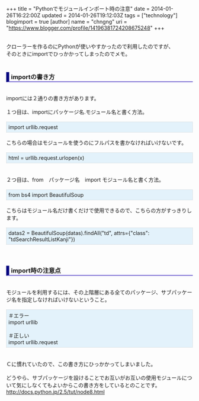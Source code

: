 +++
title = "Pythonでモジュールインポート時の注意"
date = 2014-01-26T16:22:00Z
updated = 2014-01-26T19:12:03Z
tags = ["technology"]
blogimport = true 
[author]
	name = "chngng"
	uri = "https://www.blogger.com/profile/14196381724208675248"
+++

<div dir="ltr" style="text-align: left;" trbidi="on"><br />クローラーを作るのにPythonが使いやすかったので利用したのですが、<br />そのときにimportでひっかかってしまったのでメモ。<br /><br /><h3 style="border-bottom-color: rgb(106, 90, 205); border-bottom-style: solid; border-bottom-width: 2px; border-left-color: navy; border-left-style: solid; border-left-width: 8px; padding: 0px 0px 1px 5px;">importの書き方</h3><div><br /></div>importには２通りの書き方があります。<br /><br />１つ目は、importにパッケージ名.モジュール名と書く方法。<br /><br /><div style="background-color: #e3f2fb; border: 1px dotted #CCCCCC; padding: 5px;">import urllib.request</div><br />こちらの場合はモジュールを使うのにフルパスを書かなければいけないです。<br /><br /><div style="background-color: #e3f2fb; border: 1px dotted rgb(204, 204, 204); padding: 5px;">html = urllib.request.urlopen(x)</div><br /><br />２つ目は、from　パッケージ名　import モジュール名と書く方法。<br /><br /><div style="background-color: #e3f2fb; border: 1px dotted rgb(204, 204, 204); padding: 5px;">from bs4 import BeautifulSoup</div><br />こちらはモジュール名だけ書くだけで使用できるので、こちらの方がすっきりします。<br /><br /><div style="background-color: #e3f2fb; border: 1px dotted rgb(204, 204, 204); padding: 5px;">datas2 = BeautifulSoup(datas).findAll("td", attrs={"class": "tdSearchResultListKanji"})</div><br /><br /><h3 style="border-bottom-color: rgb(106, 90, 205); border-bottom-style: solid; border-bottom-width: 2px; border-left-color: navy; border-left-style: solid; border-left-width: 8px; padding: 0px 0px 1px 5px;">import時の注意点</h3><div><br /></div>モジュールを利用するには、その上階層にある全てのパッケージ、サブパッケージ名を指定しなければいけないということ。<br /><br /><div style="background-color: #e3f2fb; border: 1px dotted rgb(204, 204, 204); padding: 5px;">＃エラー<br />import urllib<br /><br />＃正しい<br />import urllib.request</div><br /><br />Ｃに慣れていたので、この書き方にひっかかってしまいました。<br /><br />どうやら、サブパッケージを設けることでお互いがお互いの使用モジュールについて気にしなくてもよいからこの書き方をしているとのことです。<br /><a href="http://docs.python.jp/2.5/tut/node8.html" target="_blank">http://docs.python.jp/2.5/tut/node8.html</a><br /><br /><br /></div>
